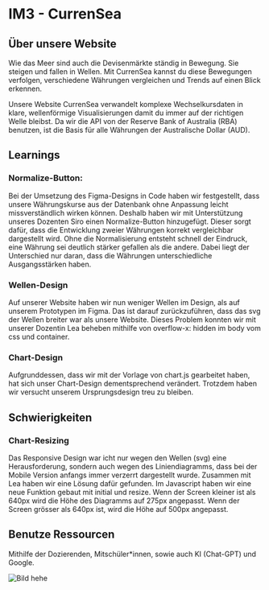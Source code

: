 # IM3 - CurrenSea

## Über unsere Website
Wie das Meer sind auch die Devisenmärkte ständig in Bewegung. Sie steigen und fallen in Wellen. Mit CurrenSea kannst du diese Bewegungen verfolgen, verschiedene Währungen vergleichen und Trends auf einen Blick erkennen.

Unsere Website CurrenSea verwandelt komplexe Wechselkursdaten in klare, wellenförmige Visualisierungen damit du immer auf der richtigen Welle bleibst. Da wir die API von der Reserve Bank of Australia (RBA) benutzen, ist die Basis für alle Währungen der Australische Dollar (AUD).

## Learnings
### Normalize-Button:
Bei der Umsetzung des Figma-Designs in Code haben wir festgestellt, dass unsere Währungskurse aus der Datenbank ohne Anpassung leicht missverständlich wirken können. Deshalb haben wir mit Unterstützung unseres Dozenten Siro einen Normalize-Button hinzugefügt. Dieser sorgt dafür, dass die Entwicklung zweier Währungen korrekt vergleichbar dargestellt wird. Ohne die Normalisierung entsteht schnell der Eindruck, eine Währung sei deutlich stärker gefallen als die andere. Dabei liegt der Unterschied nur daran, dass die Währungen unterschiedliche Ausgangsstärken haben.

### Wellen-Design
Auf unserer Website haben wir nun weniger Wellen im Design, als auf unserem Prototypen im Figma. Das ist darauf zurückzuführen, dass das svg der Wellen breiter war als unsere Website. Dieses Problem konnten wir mit unserer Dozentin Lea beheben mithilfe von overflow-x: hidden im body vom css und container.

### Chart-Design
Aufgrunddessen, dass wir mit der Vorlage von chart.js gearbeitet haben, hat sich unser Chart-Design dementsprechend verändert. Trotzdem haben wir versucht unserem Ursprungsdesign treu zu bleiben.


## Schwierigkeiten
### Chart-Resizing
Das Responsive Design war icht nur wegen den Wellen (svg) eine Herausforderung, sondern auch wegen des Liniendiagramms, dass bei der Mobile Version anfangs immer verzerrt dargestellt wurde. Zusammen mit Lea haben wir eine Lösung dafür gefunden. Im Javascript haben wir eine neue Funktion gebaut mit initial und resize. Wenn der Screen kleiner ist als 640px wird die Höhe des Diagramms auf 275px angepasst. Wenn der Screen grösser als 640px ist, wird die Höhe auf 500px angepasst.

## Benutze Ressourcen
Mithilfe der Dozierenden, Mitschüler*innen, sowie auch KI (Chat-GPT) und Google.

![Bild hehe](https://images.steamusercontent.com/ugc/2495647088255828547/0FAD25870D78FE565C9D8A0261575BBA8F620E5A/?imw=637&imh=358&ima=fit&impolicy=Letterbox&imcolor=%23000000&letterbox=true)